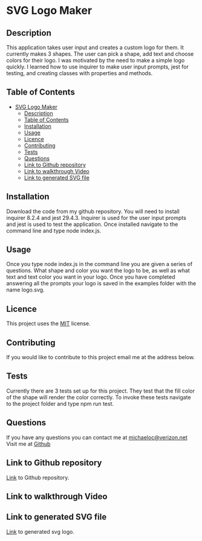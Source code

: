 # SVG Logo Maker

## Description
This application takes user input and creates a custom logo for them. It currently makes 3 shapes. The user can pick a shape, add text and choose colors for their logo.  I was motivated by the need to make a simple logo quickly. I learned how to use inquirer to make user input prompts, jest for testing, and creating classes with properties and methods. 

## Table of Contents
- [SVG Logo Maker](#svg-logo-maker)
  - [Description](#description)
  - [Table of Contents](#table-of-contents)
  - [Installation](#installation)
  - [Usage](#usage)
  - [Licence](#licence)
  - [Contributing](#contributing)
  - [Tests](#tests)
  - [Questions](#questions)
  - [Link to Github repository](#link-to-github-repository)
  - [Link to walkthrough Video](#link-to-walkthrough-video)
  - [Link to generated SVG file](#link-to-generated-svg-file)

## Installation
Download the code from my github repository. You will need to install inquirer 8.2.4 and jest 29.4.3.  Inquirer is used for the user input prompts and jest is used to test the application. Once installed navigate to the command line and type node index.js.
## Usage
Once you type node index.js in the command line you are given a series of questions. What shape and color you want the logo to be, as well as what text and text color you want in your logo. Once you have completed answering all the prompts your logo is saved in the examples folder with the name logo.svg.
## Licence
This project uses the [MIT](https://opensource.org/license/mit/) license.

## Contributing
If you would like to contribute to this project email me at the address below.
## Tests
Currently there are 3 tests set up for this project. They test that the fill color of the shape will render the color correctly.  To invoke these tests navigate to the project folder and type npm run test.
## Questions
If you have any questions you can contact me at [michaeloc@verizon.net](michaeloc@verizon.net)  
Visit me at [Github](https://github.com/michaeloc1)
## Link to Github repository
[Link](https://github.com/michaeloc1/SVGLogoMaker) to Github repository.
## Link to walkthrough Video

## Link to generated SVG file
[Link](./examples/logo.svg) to generated svg logo.